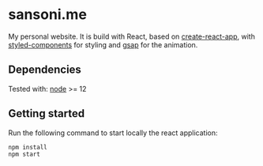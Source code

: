 # sansoni.me

My personal website.
It is build with React, based on [create-react-app](https://create-react-app.dev/), with [styled-components](https://styled-components.com/) for styling and [gsap](https://greensock.com/gsap/) for the animation.

## Dependencies

Tested with: [node](https://nodejs.org/) >= 12

## Getting started

Run the following command to start locally the react application:

```
npm install
npm start
```



